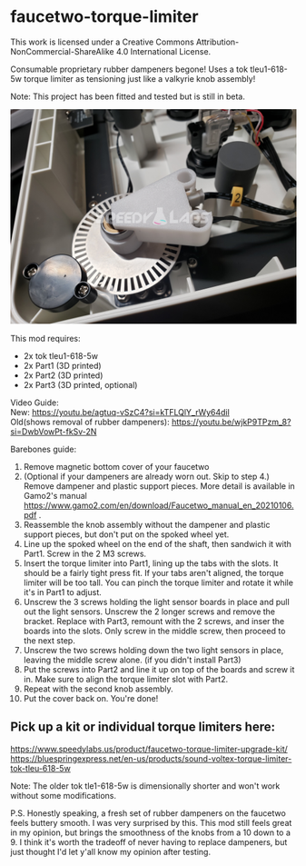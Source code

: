 # faucetwo-torque-limiter
This work is licensed under a Creative Commons Attribution-NonCommercial-ShareAlike 4.0 International License.

Consumable proprietary rubber dampeners begone!  Uses a tok tleu1-618-5w torque limiter as tensioning just like a valkyrie knob assembly!

Note: This project has been fitted and tested but is still in beta.

![Faucetwo Torque Limiter](Pictures/faucetwo_torque_limiter.jpg)

This mod requires:
- 2x tok tleu1-618-5w
- 2x Part1 (3D printed)
- 2x Part2 (3D printed)
- 2x Part3 (3D printed, optional)

Video Guide:  
New: https://youtu.be/agtuq-vSzC4?si=kTFLQlY_rWy64dil  
Old(shows removal of rubber dampeners): https://youtu.be/wjkP9TPzm_8?si=DwbVowPt-fkSv-2N

Barebones guide:
1. Remove magnetic bottom cover of your faucetwo
2. (Optional if your dampeners are already worn out.  Skip to step 4.) Remove dampener and plastic support pieces.  More detail is available in Gamo2's manual https://www.gamo2.com/en/download/Faucetwo_manual_en_20210106.pdf .
3. Reassemble the knob assembly without the dampener and plastic support pieces, but don't put on the spoked wheel yet.
4. Line up the spoked wheel on the end of the shaft, then sandwich it with Part1.  Screw in the 2 M3 screws.
5. Insert the torque limiter into Part1, lining up the tabs with the slots.  It should be a fairly tight press fit.  If your tabs aren't aligned, the torque limiter will be too tall.  You can pinch the torque limiter and rotate it while it's in Part1 to adjust.
6. Unscrew the 3 screws holding the light sensor boards in place and pull out the light sensors.  Unscrew the 2 longer screws and remove the bracket.  Replace with Part3, remount with the 2 screws, and inser the boards into the slots.  Only screw in the middle screw, then proceed to the next step.
7. Unscrew the two screws holding down the two light sensors in place, leaving the middle screw alone. (if you didn't install Part3)
8. Put the screws into Part2 and line it up on top of the boards and screw it in.  Make sure to align the torque limiter slot with Part2.
9. Repeat with the second knob assembly.
10. Put the cover back on.  You're done!

## Pick up a kit or individual torque limiters here:  
https://www.speedylabs.us/product/faucetwo-torque-limiter-upgrade-kit/  
https://bluespringexpress.net/en-us/products/sound-voltex-torque-limiter-tok-tleu-618-5w

Note: The older tok tle1-618-5w is dimensionally shorter and won't work without some modifications.

P.S.
Honestly speaking, a fresh set of rubber dampeners on the faucetwo feels buttery smooth.  I was very surprised by this.  This mod still feels great in my opinion, but brings the smoothness of the knobs from a 10 down to a 9.  I think it's worth the tradeoff of never having to replace dampeners, but just thought I'd let y'all know my opinion after testing.
